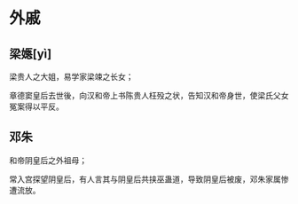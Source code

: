 # 外戚

## 梁嫕\[yì]

梁贵人之大姐，易学家梁竦之长女；

章德窦皇后去世後，向汉和帝上书陈贵人枉殁之状，告知汉和帝身世，使梁氏父女冤案得以平反。

## 邓朱

和帝阴皇后之外祖母；

常入宫探望阴皇后，有人言其与阴皇后共挟巫蛊道，导致阴皇后被废，邓朱家属惨遭流放。
